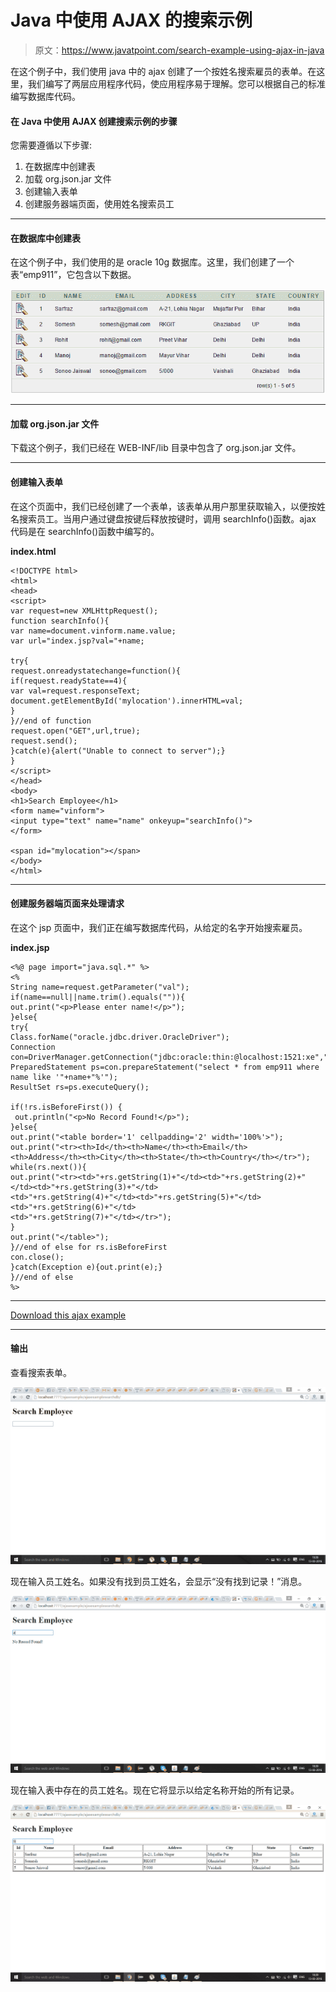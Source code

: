 # Java 中使用 AJAX 的搜索示例

> 原文：<https://www.javatpoint.com/search-example-using-ajax-in-java>

在这个例子中，我们使用 java 中的 ajax 创建了一个按姓名搜索雇员的表单。在这里，我们编写了两层应用程序代码，使应用程序易于理解。您可以根据自己的标准编写数据库代码。

#### 在 Java 中使用 AJAX 创建搜索示例的步骤

您需要遵循以下步骤:

1.  在数据库中创建表
2.  加载 org.json.jar 文件
3.  创建输入表单
4.  创建服务器端页面，使用姓名搜索员工

* * *

#### 在数据库中创建表

在这个例子中，我们使用的是 oracle 10g 数据库。这里，我们创建了一个表“emp911”，它包含以下数据。

![search ajax table](img/f87ef92217ef59024727555135366ac6.png)

* * *

#### 加载 org.json.jar 文件

下载这个例子，我们已经在 WEB-INF/lib 目录中包含了 org.json.jar 文件。

* * *

#### 创建输入表单

在这个页面中，我们已经创建了一个表单，该表单从用户那里获取输入，以便按姓名搜索员工。当用户通过键盘按键后释放按键时，调用 searchInfo()函数。ajax 代码是在 searchInfo()函数中编写的。

**index.html**

```
<!DOCTYPE html>
<html>
<head>
<script>
var request=new XMLHttpRequest();
function searchInfo(){
var name=document.vinform.name.value;
var url="index.jsp?val="+name;

try{
request.onreadystatechange=function(){
if(request.readyState==4){
var val=request.responseText;
document.getElementById('mylocation').innerHTML=val;
}
}//end of function
request.open("GET",url,true);
request.send();
}catch(e){alert("Unable to connect to server");}
}
</script>
</head>
<body>
<h1>Search Employee</h1>
<form name="vinform">
<input type="text" name="name" onkeyup="searchInfo()">
</form>

<span id="mylocation"></span>
</body>
</html>

```

* * *

#### 创建服务器端页面来处理请求

在这个 jsp 页面中，我们正在编写数据库代码，从给定的名字开始搜索雇员。

**index.jsp**

```
<%@ page import="java.sql.*" %>
<%
String name=request.getParameter("val");
if(name==null||name.trim().equals("")){
out.print("<p>Please enter name!</p>");
}else{
try{
Class.forName("oracle.jdbc.driver.OracleDriver");
Connection con=DriverManager.getConnection("jdbc:oracle:thin:@localhost:1521:xe","system","oracle");
PreparedStatement ps=con.prepareStatement("select * from emp911 where name like '"+name+"%'");
ResultSet rs=ps.executeQuery();

if(!rs.isBeforeFirst()) {    
 out.println("<p>No Record Found!</p>"); 
}else{
out.print("<table border='1' cellpadding='2' width='100%'>");
out.print("<tr><th>Id</th><th>Name</th><th>Email</th>
<th>Address</th><th>City</th><th>State</th><th>Country</th></tr>");
while(rs.next()){
out.print("<tr><td>"+rs.getString(1)+"</td><td>"+rs.getString(2)+"</td><td>"+rs.getString(3)+"</td>
<td>"+rs.getString(4)+"</td><td>"+rs.getString(5)+"</td><td>"+rs.getString(6)+"</td>
<td>"+rs.getString(7)+"</td></tr>");
}
out.print("</table>");
}//end of else for rs.isBeforeFirst
con.close();
}catch(Exception e){out.print(e);}
}//end of else
%>

```

* * *

[Download this ajax example](https://static.javatpoint.comajaxpages/src/ajaxexamplesearchdb.zip)

* * *

#### 输出

查看搜索表单。

![ajax search example output 1](img/661e40e1ea6ab937d120c74318941f74.png)

现在输入员工姓名。如果没有找到员工姓名，会显示“没有找到记录！”消息。

![ajax search example output 2](img/9f2e19b0bf1b14a6a4add13bf12ff477.png)

现在输入表中存在的员工姓名。现在它将显示以给定名称开始的所有记录。

![ajax search example output 3](img/d9709236634d1601f5e9c811ea644d60.png)